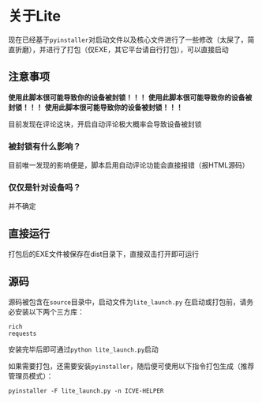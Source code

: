 # 关于Lite
现在已经基于`pyinstaller`对启动文件以及核心文件进行了一些修改（太屎了，简直折磨），并进行了打包（仅EXE，其它平台请自行打包），可以直接启动

## 注意事项
**使用此脚本很可能导致你的设备被封锁！！！**
**使用此脚本很可能导致你的设备被封锁！！！**
**使用此脚本很可能导致你的设备被封锁！！！**

目前发现在评论这块，开启自动评论极大概率会导致设备被封锁

### 被封锁有什么影响？
目前唯一发现的影响便是，脚本启用自动评论功能会直接报错（报HTML源码）

### 仅仅是针对设备吗？
并不确定

## 直接运行
打包后的EXE文件被保存在dist目录下，直接双击打开即可运行

## 源码
源码被包含在`source`目录中，启动文件为`lite_launch.py`
在启动或打包前，请务必安装以下两个三方库：
```
rich
requests
```
安装完毕后即可通过`python lite_launch.py`启动

如果需要打包，还需要安装`pyinstaller`，随后便可使用以下指令打包生成（推荐管理员模式）：
```shell
pyinstaller -F lite_launch.py -n ICVE-HELPER
```

